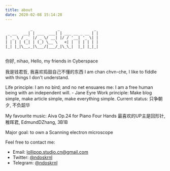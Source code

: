 ```yaml
---
title: about
date: 2020-02-08 15:14:28
---
```


```
           _           _               _ 
 _ __   __| | ___  ___| | ___ __ _ __ | |
| '_ \ / _` |/ _ \/ __| |/ / '__| '_ \| |
| | | | (_| | (_) \__ \   <| |  | | | | |
|_| |_|\__,_|\___/|___/_|\_\_|  |_| |_|_|
                                         
```

你好, nihao, Hello, my friends in Cyberspace

我是钱君哲, 我喜欢捣鼓自己不懂的东西
I am chan chvn-che, I like to fiddle with things I don't understand.

Life principle: I am no bird; and no net ensuares me: I am a free human being with an independent will. - Jane Eyre
Work principle: Make blog simple, make article simple, make everything simple.
Current status: 只争朝夕, 不负韶华

My favourite music: Aiva Op.24 for Piano Four Hands
最喜欢的UP主是回形针, 稚晖君, EdmundDZhang, 3B1B

Major goal: to own a Scanning electron microscope

Feel free to contact me:
- Email: lollipop.studio.cn@gmail.com
- Twitter: [@ndoskrnl](https://twitter.com/ndoskrnl)
- Telegram: [@ndoskrnl](https://t.me/ndoskrnl)